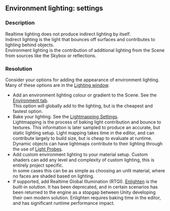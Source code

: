 ## Environment lighting: settings
### Description
Realtime lighting does not produce indirect lighting by itself.  
Indirect lighting is the light that bounces off surfaces and contributes to lighting behind objects.  
Environment lighting is the contribution of additional lighting from the Scene from sources like the Skybox or reflections.  

### Resolution
Consider your options for adding the appearance of environment lighting. Many of these options are in the [Lighting window](https://docs.unity3d.com/Manual/lighting-window.html).  
- Add an environment lighting colour or gradient to the Scene. See the [Environment tab](https://docs.unity3d.com/Manual/lighting-window.html#EnvironmentSection).  
This option will globally add to the lighting, but is the cheapest and fastest option.
- Bake your lighting. See the [Lightmapping Settings](https://docs.unity3d.com/Manual/Lightmapping.html).  
Lightmapping is the process of baking light contribution and bounce to textures. This information is later sampled to produce an accurate, but static lighting setup. Light mapping takes time in the editor, and can contribute largely to build size, but is cheap to evaluate at runtime.  
Dynamic objects can have lightmaps contribute to their lighting through the use of [Light Probes](https://docs.unity3d.com/Manual/LightProbes.html).
- Add custom environment lighting to your material setup. Custom shaders can add any level and complexity of custom lighting, this is entirely project specific.  
In some cases this can be as simple as choosing an unlit material, where no faces are shaded based on lighting.  
- If supported, add Realtime Global Illumination (RTGI). [Enlighten](https://docs.unity3d.com/Manual/realtime-gi-using-enlighten.html) is the built-in solution. It has been deprecated, and in certain scenarios has been returned to the engine as a stopgap between Unity developing their own modern solution. Enlighten requires baking time in the editor, and has significant runtime performance impact.